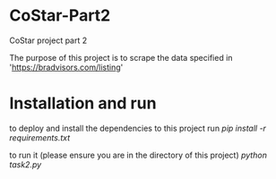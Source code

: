 # CoStar-Part2
CoStar project part 2

The purpose of this project is to scrape the data specified in 'https://bradvisors.com/listing'

# Installation and run
to deploy and install the dependencies to this project run _pip install -r requirements.txt_

to run it (please ensure you are in the directory of this project) _python task2.py_
